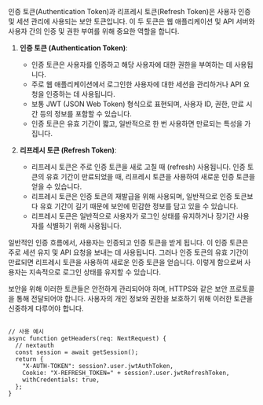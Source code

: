 
인증 토큰(Authentication Token)과 리프레시 토큰(Refresh Token)은 사용자 인증 및 세션 관리에 사용되는 보안 토큰입니다. 이 두 토큰은 웹 애플리케이션 및 API 서버와 사용자 간의 인증 및 권한 부여를 위해 중요한 역할을 합니다.

1. **인증 토큰 (Authentication Token)**:
    - 인증 토큰은 사용자를 인증하고 해당 사용자에 대한 권한을 부여하는 데 사용됩니다.
    - 주로 웹 애플리케이션에서 로그인한 사용자에 대한 세션을 관리하거나 API 요청을 인증하는 데 사용됩니다.
    - 보통 JWT (JSON Web Token) 형식으로 표현되며, 사용자 ID, 권한, 만료 시간 등의 정보를 포함할 수 있습니다.
    - 인증 토큰은 유효 기간이 짧고, 일반적으로 한 번 사용하면 만료되는 특성을 가집니다.

2. **리프레시 토큰 (Refresh Token)**:
    - 리프레시 토큰은 주로 인증 토큰을 새로 고칠 때 (refresh) 사용됩니다. 인증 토큰의 유효 기간이 만료되었을 때, 리프레시 토큰을 사용하여 새로운 인증 토큰을 얻을 수 있습니다.
    - 리프레시 토큰은 인증 토큰의 재발급을 위해 사용되며, 일반적으로 인증 토큰보다 유효 기간이 길기 때문에 보안에 민감한 정보를 담고 있을 수 있습니다.
    - 리프레시 토큰은 일반적으로 사용자가 로그인 상태를 유지하거나 장기간 사용자를 식별하기 위해 사용됩니다.

일반적인 인증 흐름에서, 사용자는 인증되고 인증 토큰을 받게 됩니다. 이 인증 토큰은 주로 세션 유지 및 API 요청을 보내는 데 사용됩니다. 그러나 인증 토큰의 유효 기간이 만료되면 리프레시 토큰을 사용하여 새로운 인증 토큰을 얻습니다. 이렇게 함으로써 사용자는 지속적으로 로그인 상태를 유지할 수 있습니다.

보안을 위해 이러한 토큰들은 안전하게 관리되어야 하며, HTTPS와 같은 보안 프로토콜을 통해 전달되어야 합니다. 사용자의 개인 정보와 권한을 보호하기 위해 이러한 토큰을 신중하게 다루어야 합니다.

```tsx

// 사용 예시
async function getHeaders(req: NextRequest) {
  // nextauth
  const session = await getSession();
  return {
    "X-AUTH-TOKEN": session?.user.jwtAuthToken,
    Cookie: "X-REFRESH_TOKEN=" + session?.user.jwtRefreshToken,
    withCredentials: true,
  };
}

```
